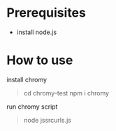 # Prerequisites

* install node.js

# How to use

install chromy

> cd chromy-test
> npm i chromy

run chromy script

> node jssrcurls.js